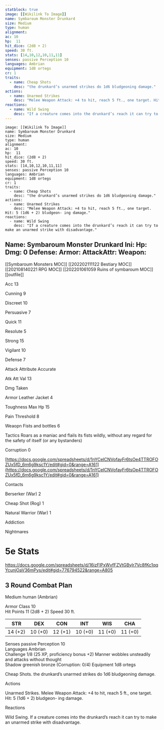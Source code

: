 ```yaml
---
statblock: true
image: [[Wikilink To Image]]
name: Symbaroum Monster Drunkard
size: Medium
type: human
alignment:
ac: 10
hp:  11
hit_dice: (2d8 + 2)
speed: 30 ft.
stats: [14,10,12,10,11,11]
senses: passive Perception 10
languages: Ambrian
equipment: 1d8 ortegs
cr: 1
traits:
  - name: Cheap Shots
    desc: "the drunkard’s unarmed strikes do 1d6 bludgeoning damage."
actions:
  - name: Unarmed Strikes
    desc: "Melee Weapon Attack: +4 to hit, reach 5 ft., one target. Hit: 5 (1d6 + 2) bludgeon- ing damage."
reactions:
  - name: Wild Swing
    desc: "If a creature comes into the drunkard’s reach it can try to make an unarmed strike with disadvantage."
---
```


```statblock
image: [[Wikilink To Image]]
name: Symbaroum Monster Drunkard
size: Medium
type: human
alignment:
ac: 10
hp:  11
hit_dice: (2d8 + 2)
speed: 30 ft.
stats: [14,10,12,10,11,11]
senses: passive Perception 10
languages: Ambrian
equipment: 1d8 ortegs
cr: 1
traits:
  - name: Cheap Shots
    desc: "the drunkard’s unarmed strikes do 1d6 bludgeoning damage."
actions:
  - name: Unarmed Strikes
    desc: "Melee Weapon Attack: +4 to hit, reach 5 ft., one target. Hit: 5 (1d6 + 2) bludgeon- ing damage."
reactions:
  - name: Wild Swing
    desc: "If a creature comes into the drunkard’s reach it can try to make an unarmed strike with disadvantage."
```
Name: Symbaroum Monster Drunkard
Ini: 
Hp: 
Dmg: 0
Defense: 
Armor: 
AttackAttr: 
Weapon: 
---
[[Symbaroum Monsters MOC]]
[[202202111122 Bestiary MOC]]
[[202108140221 RPG MOC]]
[[202201061059 Ruins of symbaroum MOC]]
[[outfile]]

Acc 13

Cunning 9

Discreet 10

Persuasive 7

Quick 11

Resolute 5

Strong 15

Vigilant 10

Defense 7

Attack Attribute Accurate

Atk Att Val 13

Dmg Taken

Armor Leather Jacket 4

Toughness Max Hp 15

Pain Threshold 8

Weaopn Fists and bottles 6

Tactics Roars as a maniac and flails its fists wildly, without any regard for the safety of itself (or any bystanders)

Corruption 0

[https://docs.google.com/spreadsheets/d/1nYCeICNVofayFr6tsOe4TTROFOZUx5fD_6m6g9ksc1Y/edit#gid=0&range=A161](https://docs.google.com/spreadsheets/d/1nYCeICNVofayFr6tsOe4TTROFOZUx5fD_6m6g9ksc1Y/edit#gid=0&range=A161)

Contacts

Berserker (War) 2

Cheap Shot (Rog) 1

Natural Warrior (War) 1

Addiction

Nightmares



# 5e Stats 
https://docs.google.com/spreadsheets/d/16jzFlPxWvfFZVtGBylr7Vc8fKc1qqYcunjOaV36mPys/edit#gid=776794522&range=A805
## 3 Round Combat Plan

Medium human (Ambrian)

Armor Class 10  
Hit Points 11 (2d8 + 2) 
Speed 30 ft.

| STR     | DEX     | CON     | INT     | WIS     | CHA     |
| ------- | ------- | ------- | ------- | ------- | ------- |
| 14 (+2) | 10 (+0) | 12 (+1) | 10 (+0) | 11 (+0) | 11 (+0) |


Senses passive Perception 10  
Languages Ambrian  
Challenge 1/8 (25 XP, proficiency bonus +2) Manner wobbles unsteadily and attacks without thought  
Shadow greenish bronze (Corruption: 0/4) 
Equipment 1d8 ortegs

Cheap Shots. the drunkard’s unarmed strikes do 1d6 bludgeoning damage.

Actions

Unarmed Strikes. Melee Weapon Attack: +4 to hit, reach 5 ft., one target. Hit: 5 (1d6 + 2) bludgeon- ing damage.

Reactions

Wild Swing. If a creature comes into the drunkard’s reach it can try to make an unarmed strike with disadvantage.